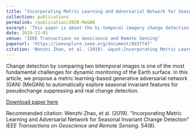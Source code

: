 ```yaml
---
title: "Incorporating Metric Learning and Adversarial Network for Seasonal Invariant Change Detection"
collection: publications
permalink: /publication/2020-MeGAN
excerpt: 'This paper is about the bi-temporal imagery change detection.'
date: 2019-12-01
venue: 'IEEE Transactions on Geoscience and Remote Sensing'
paperurl: 'https://ieeexplore.ieee.org/document/8937747'
citation: 'Wenzhi Zhao, et al. (2019). &quot;Incorporating Metric Learning and Adversarial Network for Seasonal Invariant Change Detection.&quot; <i>IEEE Transactions on Geoscience and Remote Sensing</i>. 54(8).'
---
```

Change detection by comparing two bitemporal images is one of the most fundamental challenges for dynamic monitoring of the Earth surface. In this article, we propose a metric learning-based generative adversarial network (GAN) (MeGAN) to automatically explore seasonal invariant features for pseudochange suppressing and real change detection. 

[Download paper here](https://ieeexplore.ieee.org/document/8937747)

Recommended citation: Wenzhi Zhao, et al. (2019). "Incorporating Metric Learning and Adversarial Network for Seasonal Invariant Change Detection" <i>IEEE Transactions on Geoscience and Remote Sensing</i>. 54(8).
